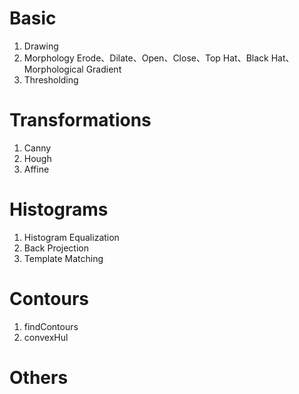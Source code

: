 # Basic

1. Drawing
2. Morphology
	Erode、Dilate、Open、Close、Top Hat、Black Hat、Morphological Gradient
3. Thresholding
# Transformations

 1. Canny
 2. Hough
 3. Affine
# Histograms

1. Histogram Equalization
2. Back Projection
3. Template Matching
# Contours

1. findContours
2. convexHul
# Others

